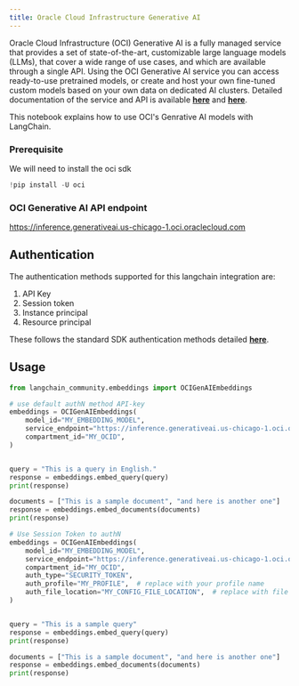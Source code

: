 ```yaml
---
title: Oracle Cloud Infrastructure Generative AI
---
```


Oracle Cloud Infrastructure (OCI) Generative AI is a fully managed service that provides a set of state-of-the-art, customizable large language models (LLMs), that cover a wide range of use cases, and which are available through a single API.
Using the OCI Generative AI service you can access ready-to-use pretrained models, or create and host your own fine-tuned custom models based on your own data on dedicated AI clusters. Detailed documentation of the service and API is available __[here](https://docs.oracle.com/en-us/iaas/Content/generative-ai/home.htm)__ and __[here](https://docs.oracle.com/en-us/iaas/api/#/en/generative-ai/20231130/)__.

This notebook explains how to use OCI's Genrative AI models with LangChain.

### Prerequisite
We will need to install the oci sdk


```python
!pip install -U oci
```

### OCI Generative AI API endpoint
https://inference.generativeai.us-chicago-1.oci.oraclecloud.com

## Authentication
The authentication methods supported for this langchain integration are:

1. API Key
2. Session token
3. Instance principal
4. Resource principal

These follows the standard SDK authentication methods detailed __[here](https://docs.oracle.com/en-us/iaas/Content/API/Concepts/sdk_authentication_methods.htm)__.


## Usage


```python
from langchain_community.embeddings import OCIGenAIEmbeddings

# use default authN method API-key
embeddings = OCIGenAIEmbeddings(
    model_id="MY_EMBEDDING_MODEL",
    service_endpoint="https://inference.generativeai.us-chicago-1.oci.oraclecloud.com",
    compartment_id="MY_OCID",
)


query = "This is a query in English."
response = embeddings.embed_query(query)
print(response)

documents = ["This is a sample document", "and here is another one"]
response = embeddings.embed_documents(documents)
print(response)
```


```python
# Use Session Token to authN
embeddings = OCIGenAIEmbeddings(
    model_id="MY_EMBEDDING_MODEL",
    service_endpoint="https://inference.generativeai.us-chicago-1.oci.oraclecloud.com",
    compartment_id="MY_OCID",
    auth_type="SECURITY_TOKEN",
    auth_profile="MY_PROFILE",  # replace with your profile name
    auth_file_location="MY_CONFIG_FILE_LOCATION",  # replace with file location where profile name configs present
)


query = "This is a sample query"
response = embeddings.embed_query(query)
print(response)

documents = ["This is a sample document", "and here is another one"]
response = embeddings.embed_documents(documents)
print(response)
```
